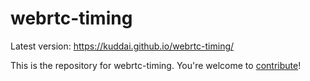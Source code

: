 # webrtc-timing

Latest version: https://kuddai.github.io/webrtc-timing/

This is the repository for webrtc-timing. You're welcome to
[contribute](CONTRIBUTING.md)!
